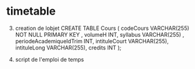 # timetable
3. creation de lobjet
CREATE TABLE Cours
(
    codeCours VARCHAR(255) NOT NULL PRIMARY KEY ,
    volumeH INT,
    syllabus VARCHAR(255) ,
    periodeAcademiqueIdTrim INT,
    intituleCourt VARCHAR(255), 
    intituleLong VARCHAR(255),
    credits INT
);

5. script de l'emploi de temps
